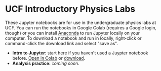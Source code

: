 # UCF Introductory Physics Labs
These Jupyter notebooks are for use in the undergraduate physics labs at UCF. You can run the notebooks in Google Colab (requires a Google login, though) or you can install [Anaconda](https://www.anaconda.com/products/individual) to run Jupyter locally on your computer. To download a notebook and run in locally, right-click or command-click the download link and select "save as".  
  
- **Intro to Jupyter**: start here if you haven't used a Juypter notebook before. [Open in Colab](https://colab.research.google.com/github/adamlamee/UCF_labs/blob/master/intro.ipynb) or [download](https://github.com/adamlamee/UCF_labs/raw/master/intro.ipynb).  
- **Analysis practice**: *coming soon*.  

<!--
- **Making Comparisons**: [open in Colab](https://colab.research.google.com/github/adamlamee/UCF_labs/blob/master/making_comparisons.ipynb) or [download](https://github.com/adamlamee/UCF_labs/raw/master/making_comparisons.ipynb).  
- **Fitting a Model**: [open in Colab](https://colab.research.google.com/github/adamlamee/UCF_labs/blob/master/fitting_a_model.ipynb) or [download](https://github.com/adamlamee/UCF_labs/raw/master/fitting_a_model.ipynb).  
-->
